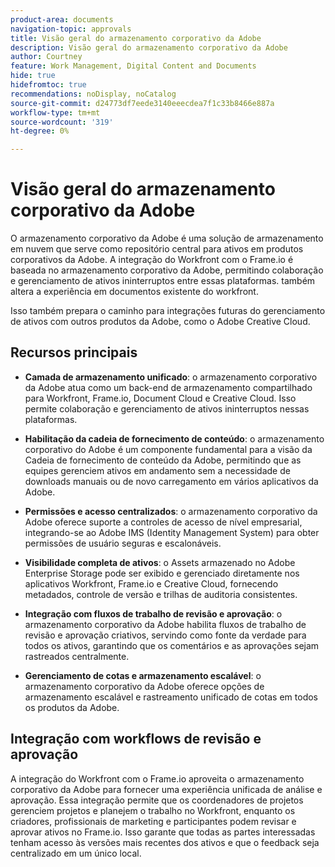 ```yaml
---
product-area: documents
navigation-topic: approvals
title: Visão geral do armazenamento corporativo da Adobe
description: Visão geral do armazenamento corporativo da Adobe
author: Courtney
feature: Work Management, Digital Content and Documents
hide: true
hidefromtoc: true
recommendations: noDisplay, noCatalog
source-git-commit: d24773df7eede3140eeecdea7f1c33b8466e887a
workflow-type: tm+mt
source-wordcount: '319'
ht-degree: 0%

---
```



# Visão geral do armazenamento corporativo da Adobe

O armazenamento corporativo da Adobe é uma solução de armazenamento em nuvem que serve como repositório central para ativos em produtos corporativos da Adobe. A integração do Workfront com o Frame.io é baseada no armazenamento corporativo da Adobe, permitindo colaboração e gerenciamento de ativos ininterruptos entre essas plataformas. também altera a experiência em documentos existente do workfront.

Isso também prepara o caminho para integrações futuras do gerenciamento de ativos com outros produtos da Adobe, como o Adobe Creative Cloud.

## Recursos principais

* **Camada de armazenamento unificado**: o armazenamento corporativo da Adobe atua como um back-end de armazenamento compartilhado para Workfront, Frame.io, Document Cloud e Creative Cloud. Isso permite colaboração e gerenciamento de ativos ininterruptos nessas plataformas.

* **Habilitação da cadeia de fornecimento de conteúdo**: o armazenamento corporativo do Adobe é um componente fundamental para a visão da Cadeia de fornecimento de conteúdo da Adobe, permitindo que as equipes gerenciem ativos em andamento sem a necessidade de downloads manuais ou de novo carregamento em vários aplicativos da Adobe.

* **Permissões e acesso centralizados**: o armazenamento corporativo da Adobe oferece suporte a controles de acesso de nível empresarial, integrando-se ao Adobe IMS (Identity Management System) para obter permissões de usuário seguras e escalonáveis.

* **Visibilidade completa de ativos**: o Assets armazenado no Adobe Enterprise Storage pode ser exibido e gerenciado diretamente nos aplicativos Workfront, Frame.io e Creative Cloud, fornecendo metadados, controle de versão e trilhas de auditoria consistentes.

* **Integração com fluxos de trabalho de revisão e aprovação**: o armazenamento corporativo da Adobe habilita fluxos de trabalho de revisão e aprovação criativos, servindo como fonte da verdade para todos os ativos, garantindo que os comentários e as aprovações sejam rastreados centralmente.

* **Gerenciamento de cotas e armazenamento escalável**: o armazenamento corporativo da Adobe oferece opções de armazenamento escalável e rastreamento unificado de cotas em todos os produtos da Adobe.

## Integração com workflows de revisão e aprovação

A integração do Workfront com o Frame.io aproveita o armazenamento corporativo da Adobe para fornecer uma experiência unificada de análise e aprovação. Essa integração permite que os coordenadores de projetos gerenciem projetos e planejem o trabalho no Workfront, enquanto os criadores, profissionais de marketing e participantes podem revisar e aprovar ativos no Frame.io. Isso garante que todas as partes interessadas tenham acesso às versões mais recentes dos ativos e que o feedback seja centralizado em um único local.

<!--For more information about the Workfront and Frame.io integration, see [Frame.io integration overview](/help/quicksilver/review-and-approve-work/native-integrations/frame-io/frame-int-overview.md).-->